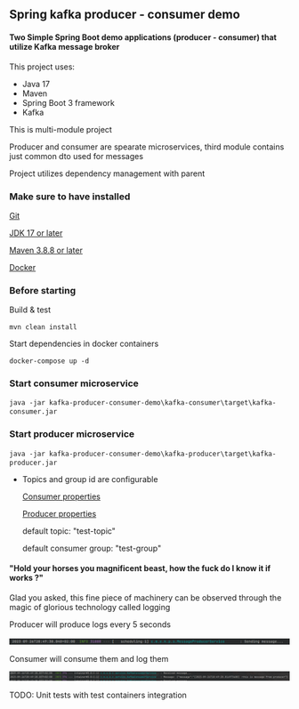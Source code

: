## Spring kafka producer - consumer demo

#### Two Simple Spring Boot demo applications (producer - consumer) that utilize Kafka message broker

This project uses:

* Java 17
* Maven
* Spring Boot 3 framework
* Kafka

This is multi-module project

Producer and consumer are spearate microservices, third module contains just common dto used for messages

Project utilizes dependency management with parent 

### Make sure to have installed

[Git](https://git-scm.com/downloads)

[JDK 17 or later](https://adoptium.net)

[Maven 3.8.8 or later](https://maven.apache.org/download.cgi)

[Docker](https://www.docker.com/products/docker-desktop/)


### Before starting

Build & test
```
mvn clean install
```
Start dependencies in docker containers
```
docker-compose up -d
```

### Start consumer microservice

```
java -jar kafka-producer-consumer-demo\kafka-consumer\target\kafka-consumer.jar
```

### Start producer microservice

```
java -jar kafka-producer-consumer-demo\kafka-producer\target\kafka-producer.jar
```

- Topics and group id are configurable

    [Consumer properties](kafka-consumer/src/main/resources/application.yml)

    [Producer properties](kafka-producer/src/main/resources/application.yml)
    
    default topic: "test-topic"

    default consumer group: "test-group"

#### "Hold your horses you magnificent beast, how the fuck do I know it if works ?"

Glad you asked, this fine piece of machinery can be observed through the magic of glorious technology called logging

Producer will produce logs every 5 seconds

![yo-mama](docs/producer.png)

Consumer will consume them and log them

![yo-papa](docs/consumer.png)

TODO: Unit tests with test containers integration